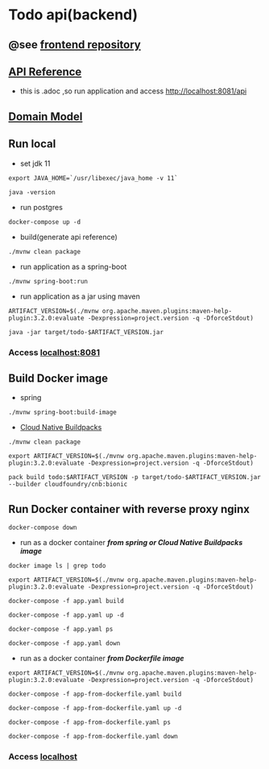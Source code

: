 # Todo api(backend)

## @see [frontend repository](https://github.com/kiyotakeshi/todo-ui)

## [API Reference](src/main/asciidoc/api-reference.adoc)

- this is .adoc ,so run application and access [http://localhost:8081/api](http://localhost:8081/api)

## [Domain Model](./docs/domain-model.puml)

## Run local

- set jdk 11

```shell
export JAVA_HOME=`/usr/libexec/java_home -v 11`

java -version
```

- run postgres

```shell
docker-compose up -d
```

- build(generate api reference)

```shell
./mvnw clean package
```

- run application as a spring-boot

```shell
./mvnw spring-boot:run
```

- run application as a jar using maven

```shell
ARTIFACT_VERSION=$(./mvnw org.apache.maven.plugins:maven-help-plugin:3.2.0:evaluate -Dexpression=project.version -q -DforceStdout)

java -jar target/todo-$ARTIFACT_VERSION.jar
```

### Access [localhost:8081](http://localhost:8081/)

## Build Docker image

- spring

```shell
./mvnw spring-boot:build-image
```

- [Cloud Native Buildpacks](https://buildpacks.io/docs/tools/pack/)

```shell
./mvnw clean package

export ARTIFACT_VERSION=$(./mvnw org.apache.maven.plugins:maven-help-plugin:3.2.0:evaluate -Dexpression=project.version -q -DforceStdout)

pack build todo:$ARTIFACT_VERSION -p target/todo-$ARTIFACT_VERSION.jar --builder cloudfoundry/cnb:bionic
```

## Run Docker container with reverse proxy nginx

```shell
docker-compose down
```

- run as a docker container ***from spring or Cloud Native Buildpacks image***

```shell
docker image ls | grep todo

export ARTIFACT_VERSION=$(./mvnw org.apache.maven.plugins:maven-help-plugin:3.2.0:evaluate -Dexpression=project.version -q -DforceStdout)

docker-compose -f app.yaml build

docker-compose -f app.yaml up -d

docker-compose -f app.yaml ps

docker-compose -f app.yaml down
```

- run as a docker container ***from Dockerfile image***

```shell
export ARTIFACT_VERSION=$(./mvnw org.apache.maven.plugins:maven-help-plugin:3.2.0:evaluate -Dexpression=project.version -q -DforceStdout)

docker-compose -f app-from-dockerfile.yaml build

docker-compose -f app-from-dockerfile.yaml up -d

docker-compose -f app-from-dockerfile.yaml ps

docker-compose -f app-from-dockerfile.yaml down
```

### Access [localhost](http://localhost/)
